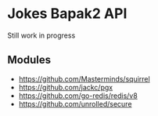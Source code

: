 # Jokes Bapak2 API

Still work in progress

## 

## Modules

- https://github.com/Masterminds/squirrel
- https://github.com/jackc/pgx
- https://github.com/go-redis/redis/v8
- https://github.com/unrolled/secure